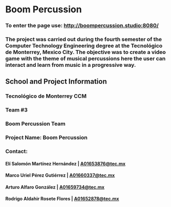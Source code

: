 # Boom Percussion
### To enter the page use: http://boompercussion.studio:8080/

### The project was carried out during the fourth semester of the Computer Technology Engineering degree at the Tecnológico de Monterrey, Mexico City. The objective was to create a video game with the theme of musical percussions here the user can interact and learn from music in a progressive way.


## School and Project Information
### Tecnológico de Monterrey CCM
### Team #3
### Boom Percussion Team
### Project Name: Boom Percussion
### Contact:
  #### Elí Salomón Martínez Hernández | A01653876@tec.mx
  #### Marco Uriel Pérez Gutiérrez  | A01660337@tec.mx
  #### Arturo Alfaro González | A01659734@tec.mx
  #### Rodrigo Aldahir Rosete Flores | A01652878@tec.mx
